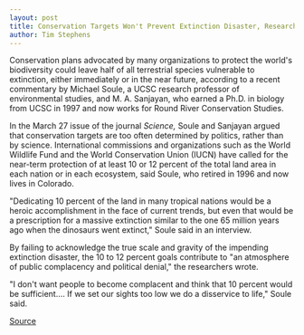 ```yaml
---
layout: post
title: Conservation Targets Won't Prevent Extinction Disaster, Researchers Say
author: Tim Stephens
---
```


Conservation plans advocated by many organizations to protect the world's biodiversity could leave half of all terrestrial species vulnerable to extinction, either immediately or in the near future, according to a recent commentary by Michael Soule, a UCSC research professor of environmental studies, and M. A. Sanjayan, who earned a Ph.D. in biology from UCSC in 1997 and now works for Round River Conservation Studies.

In the March 27 issue of the journal _Science,_ Soule and Sanjayan argued that conservation targets are too often determined by politics, rather than by science. International commissions and organizations such as the World Wildlife Fund and the World Conservation Union (IUCN) have called for the near-term protection of at least 10 or 12 percent of the total land area in each nation or in each ecosystem, said Soule, who retired in 1996 and now lives in Colorado.

"Dedicating 10 percent of the land in many tropical nations would be a heroic accomplishment in the face of current trends, but even that would be a prescription for a massive extinction similar to the one 65 million years ago when the dinosaurs went extinct," Soule said in an interview.

By failing to acknowledge the true scale and gravity of the impending extinction disaster, the 10 to 12 percent goals contribute to "an atmosphere of public complacency and political denial," the researchers wrote.

"I don't want people to become complacent and think that 10 percent would be sufficient.... If we set our sights too low we do a disservice to life," Soule said.

[Source](http://www1.ucsc.edu/oncampus/currents/97-98/04-13/science.htm "Permalink to Michael Soule, M.A. Sanjayan in Science: 04-13-98")
